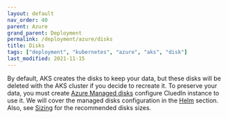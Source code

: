 ```yaml
---
layout: default
nav_order: 40
parent: Azure
grand_parent: Deployment
permalink: /deployment/azure/disks
title: Disks
tags: ["deployment", "kubernetes", "azure", "aks", "disk"]
last_modified: 2021-11-15
---
```


By default, AKS creates the disks to keep your data, but these disks will be deleted with the AKS cluster if you decide to recreate it. To preserve your data, you must create [Azure Managed disks](https://docs.microsoft.com/en-us/azure/virtual-machines/managed-disks-overview) configure CluedIn instance to use it. We will cover the managed disks configuration in the [Helm](./helm) section. Also, see [Sizing](./aks#sizing) for the recommended disks sizes.